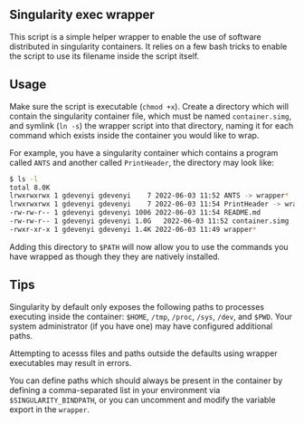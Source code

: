 Singularity exec wrapper
------------------------

This script is a simple helper wrapper to enable the use of software distributed
in singularity containers. It relies on a few bash tricks to enable the script to
use its filename inside the script itself.

## Usage

Make sure the script is executable (`chmod +x`). Create a directory which will contain
the singularity container file, which must be named `container.simg`, and symlink (`ln -s`)
the wrapper script into that directory, naming it for each command which exists inside
the container you would like to wrap.

For example, you have a singularity container which contains a program called `ANTS` and
another called `PrintHeader`, the directory may look like:

```bash
$ ls -l
total 8.0K
lrwxrwxrwx 1 gdevenyi gdevenyi    7 2022-06-03 11:52 ANTS -> wrapper*
lrwxrwxrwx 1 gdevenyi gdevenyi    7 2022-06-03 11:54 PrintHeader -> wrapper*
-rw-rw-r-- 1 gdevenyi gdevenyi 1006 2022-06-03 11:54 README.md
-rw-rw-r-- 1 gdevenyi gdevenyi 1.0G   2022-06-03 11:52 container.simg
-rwxr-xr-x 1 gdevenyi gdevenyi 1.4K 2022-06-03 11:49 wrapper*
```

Adding this directory to `$PATH` will now allow you to use the commands you have wrapped
as though they they are natively installed.

## Tips

Singularity by default only exposes the following paths to processes executing inside
the container: `$HOME`, `/tmp`, `/proc`, `/sys`, `/dev`, and `$PWD`. Your system
administrator (if you have one) may have configured additional paths.

Attempting to acesss files and paths outside the defaults using wrapper executables may
result in errors.

You can define paths which should always be present in the container by defining a
comma-separated list in your environment via `$SINGULARITY_BINDPATH`, or you can
uncomment and modify the variable export in the `wrapper`.
